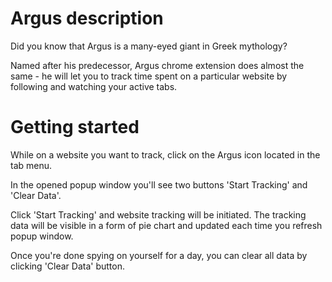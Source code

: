 # Argus description

Did you know that Argus is a many-eyed giant in Greek mythology?

Named after his predecessor, Argus chrome extension does almost the same - he will let you to track time spent on a particular website by following and watching your active tabs. 

# Getting started

While on a website you want to track, click on the Argus icon located in the tab menu. 

In the opened popup window you'll see two buttons 'Start Tracking' and 'Clear Data'.

Click 'Start Tracking' and website tracking will be initiated. 
The tracking data will be visible in a form of pie chart and updated each time you refresh popup window. 

Once you're done spying on yourself for a day, you can clear all data by clicking 'Clear Data' button.
